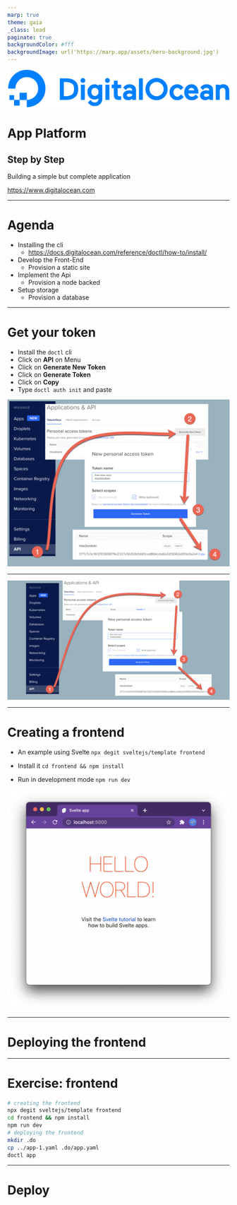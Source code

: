 ```yaml
---
marp: true
theme: gaia
_class: lead
paginate: true
backgroundColor: #fff
backgroundImage: url('https://marp.app/assets/hero-background.jpg')
---
```


![bg left:40% 80%](./img/DO_Logo_Horizontal_Blue.png)

# **App Platform**
## Step by Step

Building a simple but complete application

https://www.digitalocean.com

---
# Agenda

- Installing the cli
  - https://docs.digitalocean.com/reference/doctl/how-to/install/
- Develop the Front-End
  - Provision a static site
- Implement the Api
  - Provision a node backed
- Setup storage
  - Provision a database

---
# Get your token

- Install the `doctl` cli
- Click on **API** on Menu
- Click on **Generate New Token**
- Click on **Generate Token**
- Click on **Copy** 
- Type `doctl auth init` and paste

![bg right 110%](img/1-get-token.png)

---
![bg fit](img/1-get-token-large.png)

---
# Creating a frontend

- An example using Svelte
`npx degit sveltejs/template frontend`

- Install it
`cd frontend && npm install`
- Run in development mode
`npm run dev`

![bg right 60% ](img/2-hello.png)

---
# Deploying the frontend


---

# Exercise: frontend

```sh
# creating the frontend
npx degit sveltejs/template frontend
cd frontend && npm install 
npm run dev
# deploying the frontend
mkdir .do
cp ../app-1.yaml .do/app.yaml
doctl app
```

---
# Deploy

```
```

